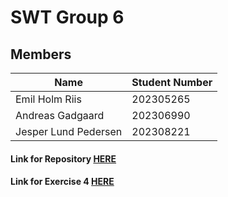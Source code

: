 
# SWT Group 6


## Members

| Name                   | Student Number |
|------------------------|----------------|
| Emil Holm Riis         | 202305265      |
| Andreas Gadgaard       | 202306990      |
| Jesper Lund Pedersen   | 202308221      |

#### Link for Repository [HERE](https://gitlab.au.dk/au724429/swt-group6)
#### Link for Exercise 4 [HERE](<docs/Exercise 4.md>)